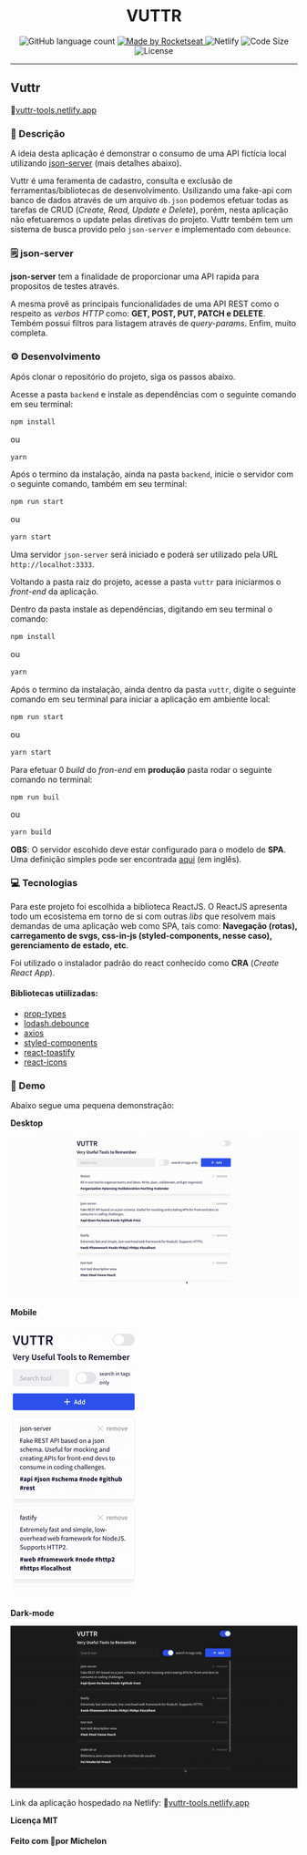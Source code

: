 <h1 align="center">
  VUTTR
</h1>

<p align="center">
  <img alt="GitHub language count" src="https://img.shields.io/github/languages/count/michelonsouza/vuttr?color=%2330C3FC">

  <a href="https://github.com/michelonsouza">
    <img alt="Made by Rocketseat" src="https://img.shields.io/badge/made%20by-Michelon Souza-%2330C3FC">
  </a>
  <img src="https://img.shields.io/netlify/e20315f0-0ff7-4edf-9c39-d6ef4452a580"
  alt="Netlify" />
  <img alt="Code Size" src="https://img.shields.io/github/languages/code-size/michelonsouza/vuttr?color=%2330C3FC"
  alt="Netlify" />
  <img alt="License" src="https://img.shields.io/badge/license-MIT-%2330C3FC">
</p>

---

## Vuttr
🔗[vuttr-tools.netlify.app](https://vuttr-tools.netlify.app/)
### 📝 Descrição
A ideia desta aplicação é demonstrar o consumo de uma API fictícia local utilizando [json-server](https://github.com/typicode/json-server) (mais detalhes abaixo).

Vuttr é uma feramenta de cadastro, consulta e exclusão de ferramentas/bibliotecas de desenvolvimento. Usilizando uma fake-api com banco de dados através de um arquivo `db.json` podemos efetuar todas as tarefas de CRUD (_Create, Read, Update e Delete_), porém, nesta aplicação não efetuaremos o update pelas diretivas do projeto. Vuttr tembém tem um sistema de busca provido pelo `json-server` e implementado com `debounce`.

### 🗒 json-server
**json-server** tem a finalidade de proporcionar uma API rapida para propositos de testes através.

A mesma provê as principais funcionalidades de uma API REST como o respeito as _verbos HTTP_ como: **GET, POST, PUT, PATCH e DELETE**.
Tembém possui filtros para listagem através de _query-params_. Enfim, muito completa.

### ⚙️ Desenvolvimento
Após clonar o repositório do projeto, siga os passos abaixo.

Acesse a pasta `backend` e instale as dependências com o seguinte comando em seu terminal:
```bash
npm install
```
ou
```bash
yarn
```
Após o termino da instalação, ainda na pasta `backend`, inicie o servidor com o seguinte comando, também em seu terminal:
```bash
npm run start
```
ou
```bash
yarn start
```
Uma servidor `json-server` será iniciado e poderá ser utilizado pela URL `http://localhot:3333`.

Voltando a pasta raiz do projeto, acesse a pasta `vuttr` para iniciarmos o _front-end_ da aplicação.

Dentro da pasta instale as dependências, digitando em seu terminal o comando:
```bash
npm install
```
ou
```bash
yarn
```
Após o termino da instalação, ainda dentro da pasta `vuttr`, digite o seguinte comando em seu terminal para iniciar a aplicação em ambiente local:
```bash
npm run start
```
ou
```bash
yarn start
```

Para efetuar 0 _build_ do _fron-end_ em **produção** pasta rodar o seguinte comando no terminal:
```bsh
npm run buil
```
ou
```bash
yarn build
```

**OBS**: O servidor escohido deve estar configurado para o modelo de **SPA**. Uma definição simples pode ser encontrada [aqui](https://www.cmswire.com/digital-experience/what-is-a-single-page-application/) (em inglês).

### 💻 Tecnologias
Para este projeto foi escolhida a biblioteca ReactJS. O ReactJS apresenta todo um ecosistema em torno de si com outras _libs_ que resolvem mais demandas de uma aplicação web como SPA, tais como: **Navegação (rotas), carregamento de svgs, css-in-js (styled-components, nesse caso), gerenciamento de estado, etc**.

Foi utilizado o instalador padrão do react conhecido como **CRA** (_Create React App_).

#### Bibliotecas utiilizadas:
- [prop-types](https://www.npmjs.com/package/prop-types)
- [lodash.debounce](https://www.npmjs.com/package/lodash.debounce)
- [axios](https://github.com/axios/axios)
- [styled-components](https://styled-components.com/)
- [react-toastify](https://github.com/fkhadra/react-toastify)
- [react-icons](https://react-icons.github.io/react-icons/)

### 🎥 Demo
Abaixo segue uma pequena demonstração:

**Desktop**

![Vuttr Desktop](/.github/desktop-demo.gif)

**Mobile**

![Vuttr Mobile](/.github/mobile-demo.gif)

**Dark-mode**

![Vuttr Mobile](/.github/dark-mode-demo.gif)

Link da aplicação hospedado na Netlify: 🔗[vuttr-tools.netlify.app](https://vuttr-tools.netlify.app/)

**Licença MIT**


#### Feito com 🖤por Michelon
